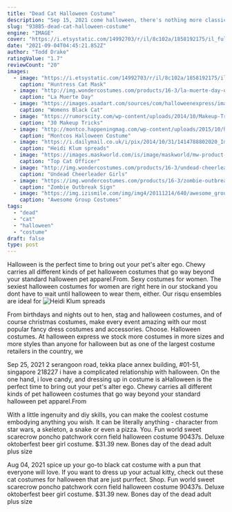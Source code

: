 ```yaml
---
title: "Dead Cat Halloween Costume"
description: "Sep 15, 2021 come halloween, there's nothing more classic than a cat costume. Go all-out with a black top, pants, gloves and tutu. To make it feline-friendly, paint whiskers on your face and throw on"
slug: "93885-dead-cat-halloween-costume"
engine: "IMAGE"
cover: "https://i.etsystatic.com/14992703/r/il/8c102a/1858192175/il_fullxfull.1858192175_j6k1.jpg"
date: "2021-09-04T04:45:21.852Z"
author: "Todd Drake"
ratingValue: "1.7"
reviewCount: "20"
images:
  - image: "https://i.etsystatic.com/14992703/r/il/8c102a/1858192175/il_fullxfull.1858192175_j6k1.jpg"
    caption: "Huntress Cat Mask"
  - image: "http://img.wondercostumes.com/products/16-3/la-muerte-day-of-the-dead-women-costume.jpg"
    caption: "La Muerte Day"
  - image: "https://images.asadart.com/sources/com/halloweenexpress/images/products/fw93437cn.jpg"
    caption: "Womens Black Cat"
  - image: "https://rumorscity.com/wp-content/uploads/2014/10/Makeup-Tricks-For-All-Your-Halloween-Needs-09.jpg"
    caption: "30 Makeup Tricks"
  - image: "http://montco.happeningmag.com/wp-content/uploads/2015/10/hallo-8.jpg"
    caption: "Montcos Halloween Costume"
  - image: "https://i.dailymail.co.uk/i/pix/2014/10/31/1414788802020_Image_galleryImage_Mandatory_Credit_Photo_by.JPG"
    caption: "Heidi Klum spreads"
  - image: "https://images.maskworld.com/is/image/maskworld/mw-product-zoom/top-cat-officer-dibble-costume--mw-130503-1.jpg"
    caption: "Top Cat Officer"
  - image: "http://img.wondercostumes.com/products/16-3/undead-cheerleader-girls-costume.jpg"
    caption: "Undead Cheerleader Girls"
  - image: "https://img.wondercostumes.com/products/16-3/zombie-outbreak-sign.jpg"
    caption: "Zombie Outbreak Sign"
  - image: "https://img.izismile.com/img/img4/20111214/640/awesome_group_costumes_from_2011_640_01.jpg"
    caption: "Awesome Group Costumes"
tags:
  - "dead"
  - "cat"
  - "halloween"
  - "costume"
draft: false
type: post
---
```


Halloween is the perfect time to bring out your pet's alter ego. Chewy carries all different kinds of pet halloween costumes that go way beyond your standard halloween pet apparel.From. Sexy costumes for women. The sexiest halloween costumes for women are right here in our stockand you dont have to wait until halloween to wear them, either. Our risqu ensembles are ideal for
![Heidi Klum spreads](https://i.dailymail.co.uk/i/pix/2014/10/31/1414788802020_Image_galleryImage_Mandatory_Credit_Photo_by.JPG "Heidi Klum spreads")

From birthdays and nights out to hen, stag and halloween costumes, and of course christmas costumes, make every event amazing with our most popular fancy dress costumes and accessories. Choose. Halloween costumes. At halloween express we stock more costumes in more sizes and more styles than anyone for halloween but as one of the largest costume retailers in the country, we
<!--inArticleAds-->

<!--galleryOne-->

Sep 25, 2021 2 serangoon road, tekka place annex building, #01-51, singapore 218227 i have a complicated relationship with halloween. On the one hand, i love candy, and dressing up in costume is aHalloween is the perfect time to bring out your pet's alter ego. Chewy carries all different kinds of pet halloween costumes that go way beyond your standard halloween pet apparel.From
<!--inArticleAds-->

<!--galleryTwo-->

With a little ingenuity and diy skills, you can make the coolest costume embodying anything you wish. It can be literally anything - character from star wars, a skeleton, a snake or even a pizza. You. Fun world sweet scarecrow poncho patchwork corn field halloween costume 90437s.  Deluxe oktoberfest beer girl costume. $31.39 new. Bones day of the dead adult plus size
<!--galleryThree-->

Aug 04, 2021 spice up your go-to black cat costume with a pun that everyone will love. If you want to dress up your actual kitty, check out these cat costumes for halloween that are just purrfect. Shop. Fun world sweet scarecrow poncho patchwork corn field halloween costume 90437s.  Deluxe oktoberfest beer girl costume. $31.39 new. Bones day of the dead adult plus size